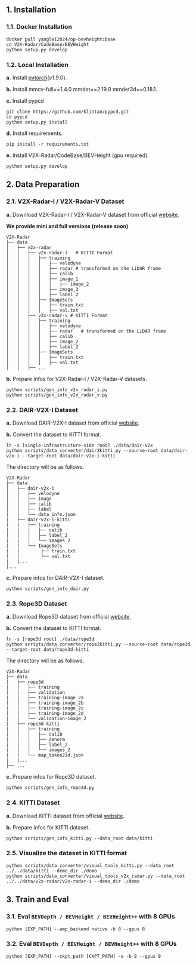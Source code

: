 ## 1. Installation

### 1.1. Docker Installation
```shell
docker pull yanglei2024/op-bevheight:base
cd V2X-Radar/CodeBase/BEVHeight
python setup.py develop
```

### 1.2. Local Installation
**a.** Install [pytorch](https://pytorch.org/)(v1.9.0).

**b.** Install mmcv-full==1.4.0  mmdet==2.19.0 mmdet3d==0.18.1.

**c.** Install pypcd
```
git clone https://github.com/klintan/pypcd.git
cd pypcd
python setup.py install
```

**d.** Install requirements.
```shell
pip install -r requirements.txt
```
**e.** Install V2X-Radar/CodeBase/BEVHeight (gpu required).
```shell
python setup.py develop
```

## 2. Data Preparation
### 2.1. V2X-Radar-I / V2X-Radar-V  Dataset
**a.** Download V2X-Radar-I / V2X-Radar-V dataset from official [website](http://openmpd.com/column/V2X-Radar).

**We provide mini and full versions (release soon)**

```shell
V2X-Radar
├── data
│   ├── v2x-radar
│   │   ├── v2x-radar-i   # KITTI Format
│   │   │   ├── training
│   │   │   │   ├── velodyne
│   │   │   │   ├── radar # transformed on the LiDAR frame
│   │   │   │   ├── calib
│   │   │   │   ├── image_1
│   │   │   │   │   ├── image_2
│   │   │   │   ├── image_3
│   │   │   │   ├── label_2
│   │   │   ├── ImageSets
│   │   │   │   ├── train.txt
│   │   │   │   ├── val.txt
│   │   ├── v2x-radar-v # KITTI Format
│   │   │   ├── training
│   │   │   │   ├── velodyne
│   │   │   │   ├── radar   # transformed on the LiDAR frame
│   │   │   │   ├── calib
│   │   │   │   ├── image_2
│   │   │   │   ├── label_2
│   │   │   ├── ImageSets
│   │   │   │   ├── train.txt
│   │   │   │   ├── val.txt
│   │   ├── ...
```
**b.** Prepare infos for V2X-Radar-I / V2X-Radar-V datasets.
```shell
python scripts/gen_info_v2x_radar_i.py
python scripts/gen_info_v2x_radar_v.py
```

### 2.2. DAIR-V2X-I Dataset
**a.** Download DAIR-V2X-I dataset from official [website](http://openmpd.com/column/V2X-Radar).

**b.** Convert the dataset to KITTI format.
```
ln -s [single-infrastructure-side root] ./data/dair-v2x
python scripts/data_converter/dair2kitti.py --source-root data/dair-v2x-i --target-root data/dair-v2x-i-kitti
```

The directory will be as follows.
```shell
V2X-Radar
├── data
│   ├── dair-v2x-i
│   │   ├── velodyne
│   │   ├── image
│   │   ├── calib
│   │   ├── label
|   |   └── data_info.json
|   ├── dair-v2x-i-kitti
|   |   ├── training
|   |   |   ├── calib
|   |   |   ├── label_2
|   |   |   └── images_2
|   |   └── ImageSets
|   |        ├── train.txt
|   |        └── val.txt
|   |...
|...
```
**c.** Prepare infos for DAIR-V2X-I dataset.
```shell
python scripts/gen_info_dair.py
```


### 2.3. Rope3D Dataset
**a.** Download Rope3D dataset from official [website](https://thudair.baai.ac.cn/index).

**b.** Convert the dataset to KITTI format.
```
ln -s [rope3d root] ./data/rope3d
python scripts/data_converter/rope2kitti.py --source-root data/rope3d --target-root data/rope3d-kitti
```
The directory will be as follows.
```shell
V2X-Radar
├── data
|   ├── rope3d
|   |   ├── training
|   |   ├── validation
|   |   ├── training-image_2a
|   |   ├── training-image_2b
|   |   ├── training-image_2c
|   |   ├── training-image_2d
|   |   └── validation-image_2
|   ├── rope3d-kitti
|   |   ├── training
|   |   |   ├── calib
|   |   |   ├── denorm
|   |   |   ├── label_2
|   |   |   └── images_2
|   |   └── map_token2id.json
|   |...  
├── ...
```
**c.** Prepare infos for Rope3D dataset.
```shell
python scripts/gen_info_rope3d.py
```

### 2.4. KITTI Dataset
**a.** Download KITTI dataset from official [website](https://www.cvlibs.net/datasets/kitti/eval_object.php?obj_benchmark=3d).


**b.** Prepare infos for KITTI dataset.
```shell
python scripts/gen_info_kitti.py --data_root data/kitti
```


### 2.5. Visualize the dataset in KITTI format
```shell
python scripts/data_converter/visual_tools_kitti.py --data_root ../../data/kitti --demo_dir ./demo
python scripts/data_converter/visual_tools_v2x_radar.py --data_root ../../data/v2x-radar/v2x-radar-i --demo_dir ./demo
```

## 3. Train and Eval
### 3.1. Eval  `BEVDepth / BEVHeight / BEVHeight++` with 8 GPUs

```shell
python [EXP_PATH] --amp_backend native -b 8 --gpus 8
```
### 3.2. Eval  `BEVDepth / BEVHeight / BEVHeight++` with 8 GPUs
```shell
python [EXP_PATH] --ckpt_path [CKPT_PATH] -e -b 8 --gpus 8
```